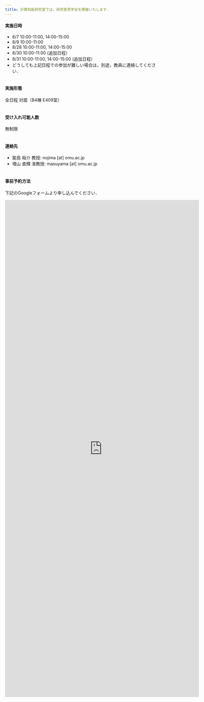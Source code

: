 ```yaml
---
title: 計算知能研究室では，研究室見学会を開催いたします．
---
```


#### 実施日時
- 8/7   10:00-11:00, 14:00-15:00
- 8/9   10:00-11:00
- 8/28 10:00-11:00, 14:00-15:00
- 8/30 10:00-11:00 (追加日程）
- 8/31 10:00-11:00, 14:00-15:00 (追加日程）
- どうしても上記日程での参加が難しい場合は，別途，教員に連絡してください．
<br><br>

#### 実施形態
全日程 対面（B4棟 E409室）
<br><br>

#### 受け入れ可能人数 
無制限
<br><br>

#### 連絡先
- 能島 裕介 教授: nojima [at] omu.ac.jp
- 増山 直輝 准教授: masuyama [at] omu.ac.jp
<br><br>

#### 事前予約方法
下記のGoogleフォームより申し込んでください．
<iframe src="https://forms.gle/owE81h9ws2Un8szs6" width="640" height="1637" frameborder="0" marginheight="0" marginwidth="0">読み込んでいます…</iframe>

